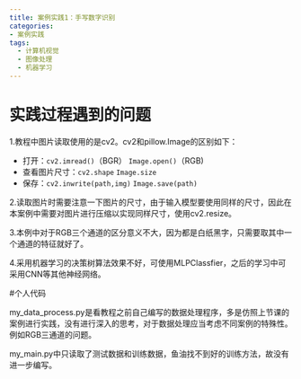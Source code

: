 ```yaml
---
title: 案例实践1：手写数字识别
categories: 
- 案例实践
tags: 
  - 计算机视觉
  - 图像处理
  - 机器学习
---
```


# 实践过程遇到的问题

1.教程中图片读取使用的是cv2。cv2和pillow.Image的区别如下：

+ 打开：`cv2.imread()`（BGR） `Image.open()`（RGB)
+ 查看图片尺寸：`cv2.shape` `Image.size`
+ 保存：`cv2.inwrite(path,img)` `Image.save(path)`

2.读取图片时需要注意一下图片的尺寸，由于输入模型要使用同样的尺寸，因此在本案例中需要对图片进行压缩以实现同样尺寸，使用cv2.resize。

3.本例中对于RGB三个通道的区分意义不大，因为都是白纸黑字，只需要取其中一个通道的特征就好了。

4.采用机器学习的决策树算法效果不好，可使用MLPClassfier，之后的学习中可采用CNN等其他神经网络。

#个人代码

my_data_process.py是看教程之前自己编写的数据处理程序，多是仿照上节课的案例进行实践，没有进行深入的思考，对于数据处理应当考虑不同案例的特殊性。例如RGB三通道的问题。

my_main.py中只读取了测试数据和训练数据，鱼油找不到好的训练方法，故没有进一步编写。
